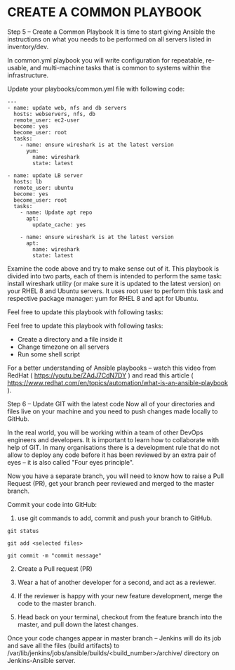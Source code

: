 # CREATE A COMMON PLAYBOOK

Step 5 – Create a Common Playbook
It is time to start giving Ansible the instructions on what you needs to be performed on all servers listed in inventory/dev.

In common.yml playbook you will write configuration for repeatable, re-usable, and multi-machine tasks that is common to systems 
within the infrastructure.

Update your playbooks/common.yml file with following code:

```
---
- name: update web, nfs and db servers
  hosts: webservers, nfs, db
  remote_user: ec2-user
  become: yes
  become_user: root
  tasks:
    - name: ensure wireshark is at the latest version
      yum:
        name: wireshark
        state: latest

- name: update LB server
  hosts: lb
  remote_user: ubuntu
  become: yes
  become_user: root
  tasks:
    - name: Update apt repo
      apt: 
        update_cache: yes

    - name: ensure wireshark is at the latest version
      apt:
        name: wireshark
        state: latest
```



Examine the code above and try to make sense out of it. This playbook is divided into two parts, each of them is intended to 
perform the same task: install wireshark utility (or make sure it is updated to the latest version) on your RHEL 8 and Ubuntu 
servers. It uses root user to perform this task and respective package manager: yum for RHEL 8 and apt for Ubuntu.

Feel free to update this playbook with following tasks:

Feel free to update this playbook with following tasks:

- Create a directory and a file inside it
- Change timezone on all servers
- Run some shell script


For a better understanding of Ansible playbooks – watch this video from RedHat ( https://youtu.be/ZAdJ7CdN7DY ) and read this article
( https://www.redhat.com/en/topics/automation/what-is-an-ansible-playbook ).

Step 6 – Update GIT with the latest code
Now all of your directories and files live on your machine and you need to push changes made locally to GitHub.

In the real world, you will be working within a team of other DevOps engineers and developers. It is important to learn how to
collaborate with help of GIT. In many organisations there is a development rule that do not allow to deploy any code before it 
has been reviewed by an extra pair of eyes – it is also called "Four eyes principle".

Now you have a separate branch, you will need to know how to raise a Pull Request (PR), get your branch peer reviewed and merged to
the master branch.

Commit your code into GitHub:

1. use git commands to add, commit and push your branch to GitHub.

```
git status

git add <selected files>

git commit -m "commit message"
```


2. Create a Pull request (PR)

3. Wear a hat of another developer for a second, and act as a reviewer.

4. If the reviewer is happy with your new feature development, merge the code to the master branch.

5. Head back on your terminal, checkout from the feature branch into the master, and pull down the latest changes.

Once your code changes appear in master branch – Jenkins will do its job and save all the files (build artifacts) to 
/var/lib/jenkins/jobs/ansible/builds/<build_number>/archive/ directory on Jenkins-Ansible server.
